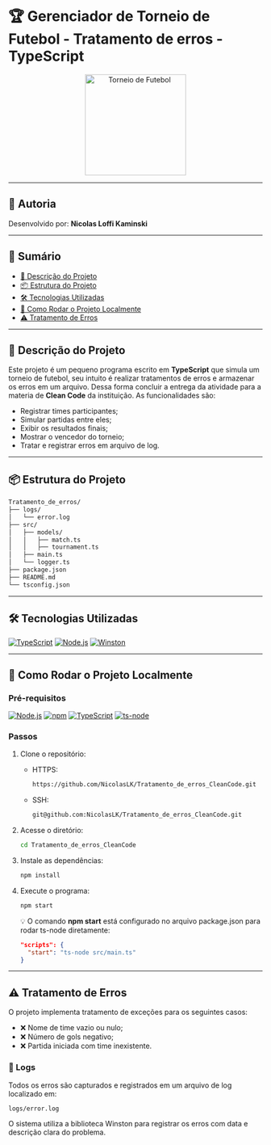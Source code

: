 # 🏆 Gerenciador de Torneio de Futebol - Tratamento de erros - TypeScript

<p align="center">
  <img src="https://cdn-icons-png.flaticon.com/512/867/867902.png" width="200" alt="Torneio de Futebol"/>
</p>

---

## 👤 Autoria

Desenvolvido por: **Nicolas Loffi Kaminski**

---

## 📖 Sumário

- [📝 Descrição do Projeto](#-descrição-do-projeto)
- [📦 Estrutura do Projeto](#-estrutura-do-projeto)
- [🛠 Tecnologias Utilizadas](#-tecnologias-utilizadas)
- [🚀 Como Rodar o Projeto Localmente](#-como-rodar-o-projeto-localmente)
- [⚠️ Tratamento de Erros](#️-tratamento-de-erros)

---

## 📝 Descrição do Projeto

Este projeto é um pequeno programa escrito em **TypeScript** que simula um torneio de futebol, seu intuito é realizar tratamentos de erros e armazenar os erros em um arquivo. Dessa forma concluir a entrega da atividade para a materia de **Clean Code** da instituição. As funcionalidades são:

- Registrar times participantes;
- Simular partidas entre eles;
- Exibir os resultados finais;
- Mostrar o vencedor do torneio;
- Tratar e registrar erros em arquivo de log.

---

## 📦 Estrutura do Projeto

```bash
Tratamento_de_erros/
├── logs/
│   └── error.log
├── src/
│   ├── models/
│   │   ├── match.ts
│   │   ├── tournament.ts
│   ├── main.ts
│   └── logger.ts
├── package.json
├── README.md
└── tsconfig.json
```

---

## 🛠 Tecnologias Utilizadas

[![TypeScript](https://img.shields.io/badge/TypeScript-3178C6?style=for-the-badge&logo=typescript&logoColor=white)](https://www.typescriptlang.org/)
[![Node.js](https://img.shields.io/badge/Node.js-339933?style=for-the-badge&logo=nodedotjs&logoColor=white)](https://nodejs.org/)
[![Winston](https://img.shields.io/badge/Winston-9C27B0?style=for-the-badge&logo=logstash&logoColor=white)](https://github.com/winstonjs/winston)

---

## 🚀 Como Rodar o Projeto Localmente

### Pré-requisitos

[![Node.js](https://img.shields.io/badge/Node.js-339933?style=for-the-badge&logo=node.js&logoColor=white)](https://nodejs.org/)
[![npm](https://img.shields.io/badge/npm-CB3837?style=for-the-badge&logo=npm&logoColor=white)](https://www.npmjs.com/)
[![TypeScript](https://img.shields.io/badge/TypeScript-3178C6?style=for-the-badge&logo=typescript&logoColor=white)](https://www.typescriptlang.org/)
[![ts-node](https://img.shields.io/badge/ts--node-3178C6?style=for-the-badge&logo=ts-node&logoColor=white)](https://typestrong.org/ts-node/)

### Passos

1. Clone o repositório:
   - HTTPS:
      ```bash
      https://github.com/NicolasLK/Tratamento_de_erros_CleanCode.git
      ```
   - SSH:
      ```bash
      git@github.com:NicolasLK/Tratamento_de_erros_CleanCode.git
      ```
2. Acesse o diretório:
    ```bash
    cd Tratamento_de_erros_CleanCode
    ```
3. Instale as dependências:
    ```bash
    npm install
    ```
4. Execute o programa:
    ```bash
    npm start
    ```

    💡 O comando **npm start** está configurado no arquivo package.json para rodar ts-node diretamente:
    ```json
    "scripts": {
      "start": "ts-node src/main.ts"
    }
    ```

---

## ⚠️ Tratamento de Erros

O projeto implementa tratamento de exceções para os seguintes casos:

- ❌ Nome de time vazio ou nulo;
- ❌ Número de gols negativo;
- ❌ Partida iniciada com time inexistente.

### 📁 Logs

Todos os erros são capturados e registrados em um arquivo de log localizado em:

```bash
logs/error.log
```

O sistema utiliza a biblioteca Winston para registrar os erros com data e descrição clara do problema.
